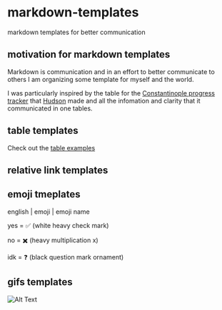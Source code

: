 # markdown-templates
markdown templates for better communication

## motivation for markdown templates

Markdown is communication and in an effort to better communicate to others I am organizing some template for myself and the world.

I was particularly inspired by the table for the [Constantinople progress tracker](https://github.com/ethereum/pm/issues/53) that [Hudson](https://github.com/Souptacular) made and all the infomation and clarity that it communicated in one tables.

## table templates

Check out the [table examples](https://github.com/tcsiwula/markdown-templates/blob/master/tables/)

## relative link templates



## emoji tmeplates

english | emoji | emoji name

yes = ✅ (white heavy check mark)

no = ✖️ (heavy multiplication x)

idk = ❓ (black question mark ornament)

## gifs templates

![Alt Text](https://media.giphy.com/media/vFKqnCdLPNOKc/giphy.gif)







